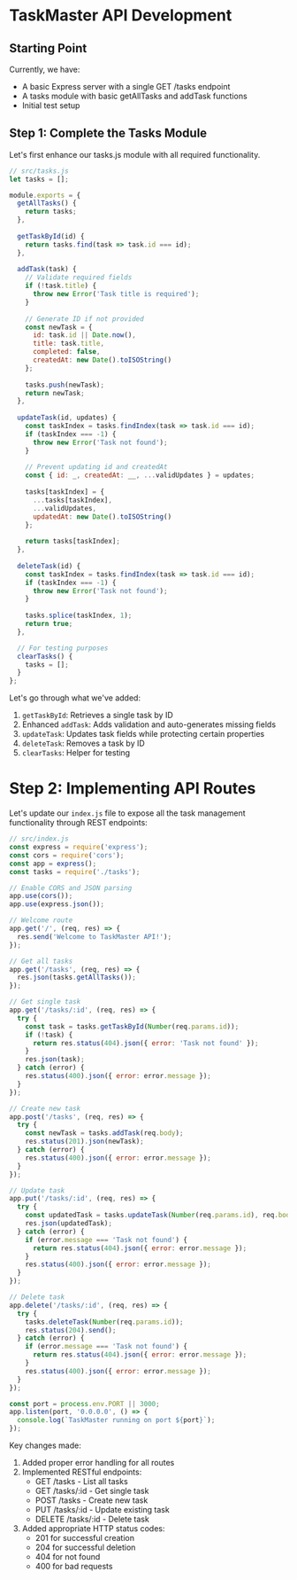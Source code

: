 # TaskMaster API Development 

## Starting Point
Currently, we have:
- A basic Express server with a single GET /tasks endpoint
- A tasks module with basic getAllTasks and addTask functions
- Initial test setup

## Step 1: Complete the Tasks Module
Let's first enhance our tasks.js module with all required functionality.

```javascript
// src/tasks.js
let tasks = [];

module.exports = {
  getAllTasks() {
    return tasks;
  },
  
  getTaskById(id) {
    return tasks.find(task => task.id === id);
  },
  
  addTask(task) {
    // Validate required fields
    if (!task.title) {
      throw new Error('Task title is required');
    }
    
    // Generate ID if not provided
    const newTask = {
      id: task.id || Date.now(),
      title: task.title,
      completed: false,
      createdAt: new Date().toISOString()
    };
    
    tasks.push(newTask);
    return newTask;
  },
  
  updateTask(id, updates) {
    const taskIndex = tasks.findIndex(task => task.id === id);
    if (taskIndex === -1) {
      throw new Error('Task not found');
    }
    
    // Prevent updating id and createdAt
    const { id: _, createdAt: __, ...validUpdates } = updates;
    
    tasks[taskIndex] = {
      ...tasks[taskIndex],
      ...validUpdates,
      updatedAt: new Date().toISOString()
    };
    
    return tasks[taskIndex];
  },
  
  deleteTask(id) {
    const taskIndex = tasks.findIndex(task => task.id === id);
    if (taskIndex === -1) {
      throw new Error('Task not found');
    }
    
    tasks.splice(taskIndex, 1);
    return true;
  },

  // For testing purposes
  clearTasks() {
    tasks = [];
  }
};
```

Let's go through what we've added:
1. `getTaskById`: Retrieves a single task by ID
2. Enhanced `addTask`: Adds validation and auto-generates missing fields
3. `updateTask`: Updates task fields while protecting certain properties
4. `deleteTask`: Removes a task by ID
5. `clearTasks`: Helper for testing

# Step 2: Implementing API Routes

Let's update our `index.js` file to expose all the task management functionality through REST endpoints:

```javascript
// src/index.js
const express = require('express');
const cors = require('cors');
const app = express();
const tasks = require('./tasks');

// Enable CORS and JSON parsing
app.use(cors());
app.use(express.json());

// Welcome route
app.get('/', (req, res) => {
  res.send('Welcome to TaskMaster API!');
});

// Get all tasks
app.get('/tasks', (req, res) => {
  res.json(tasks.getAllTasks());
});

// Get single task
app.get('/tasks/:id', (req, res) => {
  try {
    const task = tasks.getTaskById(Number(req.params.id));
    if (!task) {
      return res.status(404).json({ error: 'Task not found' });
    }
    res.json(task);
  } catch (error) {
    res.status(400).json({ error: error.message });
  }
});

// Create new task
app.post('/tasks', (req, res) => {
  try {
    const newTask = tasks.addTask(req.body);
    res.status(201).json(newTask);
  } catch (error) {
    res.status(400).json({ error: error.message });
  }
});

// Update task
app.put('/tasks/:id', (req, res) => {
  try {
    const updatedTask = tasks.updateTask(Number(req.params.id), req.body);
    res.json(updatedTask);
  } catch (error) {
    if (error.message === 'Task not found') {
      return res.status(404).json({ error: error.message });
    }
    res.status(400).json({ error: error.message });
  }
});

// Delete task
app.delete('/tasks/:id', (req, res) => {
  try {
    tasks.deleteTask(Number(req.params.id));
    res.status(204).send();
  } catch (error) {
    if (error.message === 'Task not found') {
      return res.status(404).json({ error: error.message });
    }
    res.status(400).json({ error: error.message });
  }
});

const port = process.env.PORT || 3000;
app.listen(port, '0.0.0.0', () => {
  console.log(`TaskMaster running on port ${port}`);
});
```

Key changes made:
1. Added proper error handling for all routes
2. Implemented RESTful endpoints:
   - GET /tasks - List all tasks
   - GET /tasks/:id - Get single task
   - POST /tasks - Create new task
   - PUT /tasks/:id - Update existing task
   - DELETE /tasks/:id - Delete task
3. Added appropriate HTTP status codes:
   - 201 for successful creation
   - 204 for successful deletion
   - 404 for not found
   - 400 for bad requests


